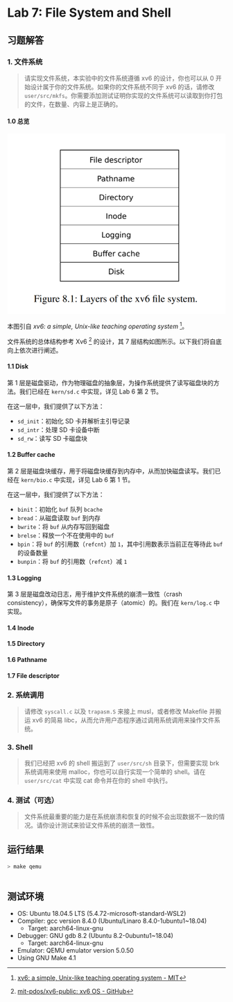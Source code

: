 # Lab 7: File System and Shell

## 习题解答

### 1. 文件系统

> 请实现文件系统，本实验中的文件系统遵循 xv6 的设计，你也可以从 0 开始设计属于你的文件系统。如果你的文件系统不同于 xv6 的话，请修改 `user/src/mkfs`。你需要添加测试证明你实现的文件系统可以读取到你打包的文件，在数量、内容上是正确的。

#### 1.0 总览

![Layers of the xv6 file system](./assets/file_system.png)

本图引自 *xv6: a simple, Unix-like teaching operating system* [^1]。

文件系统的总体结构参考 Xv6 [^2] 的设计，其 7 层结构如图所示。以下我们将自底向上依次进行阐述。

#### 1.1 Disk

第 1 层是磁盘驱动，作为物理磁盘的抽象层，为操作系统提供了读写磁盘块的方法。我们已经在 `kern/sd.c` 中实现，详见 Lab 6 第 2 节。

在这一层中，我们提供了以下方法：

- `sd_init`：初始化 SD 卡并解析主引导记录
- `sd_intr`：处理 SD 卡设备中断
- `sd_rw`：读写 SD 卡磁盘块

#### 1.2 Buffer cache

第 2 层是磁盘块缓存，用于将磁盘块缓存到内存中，从而加快磁盘读写。我们已经在 `kern/bio.c` 中实现，详见 Lab 6 第 1 节。

在这一层中，我们提供了以下方法：

- `binit`：初始化 `buf` 队列 `bcache`
- `bread`：从磁盘读取 `buf` 到内存
- `bwrite`：将 `buf` 从内存写回到磁盘
- `brelse`：释放一个不在使用中的 `buf`
- `bpin`：将 `buf` 的引用数（`refcnt`）加 `1`，其中引用数表示当前正在等待此 `buf` 的设备数量
- `bunpin`：将 `buf` 的引用数（`refcnt`）减 `1`

#### 1.3 Logging

第 3 层是磁盘改动日志，用于维护文件系统的崩溃一致性（crash consistency），确保写文件的事务是原子（atomic）的。我们在 `kern/log.c` 中实现。

#### 1.4 Inode

#### 1.5 Directory

#### 1.6 Pathname

#### 1.7 File descriptor

### 2. 系统调用

> 请修改 `syscall.c` 以及 `trapasm.S` 来接上 musl，或者修改 Makefile 并搬运 xv6 的简易 libc，从而允许用户态程序通过调用系统调用来操作文件系统。

### 3. Shell

> 我们已经把 xv6 的 shell 搬运到了 `user/src/sh` 目录下，但需要实现 brk 系统调用来使用 malloc，你也可以自行实现一个简单的 shell。请在 `user/src/cat` 中实现 cat 命令并在你的 shell 中执行。

### 4. 测试（可选）

> 文件系统最重要的能力是在系统崩溃和恢复的时候不会出现数据不一致的情况。请你设计测试来验证文件系统的崩溃一致性。

## 运行结果

```bash
> make qemu
```

```text
```

## 测试环境

- OS: Ubuntu 18.04.5 LTS (5.4.72-microsoft-standard-WSL2)
- Compiler: gcc version 8.4.0 (Ubuntu/Linaro 8.4.0-1ubuntu1~18.04)
  - Target: aarch64-linux-gnu
- Debugger: GNU gdb 8.2 (Ubuntu 8.2-0ubuntu1~18.04)
  - Target: aarch64-linux-gnu
- Emulator: QEMU emulator version 5.0.50
- Using GNU Make 4.1

[^1]: [xv6: a simple, Unix-like teaching operating system - MIT](https://pdos.csail.mit.edu/6.828/2020/xv6/book-riscv-rev1.pdf)  
[^2]: [mit-pdos/xv6-public: xv6 OS - GitHub](https://github.com/mit-pdos/xv6-public)  
[^3]: [mit-pdos/xv6-riscv: Xv6 for RISC-V - GitHub](https://github.com/mit-pdos/xv6-riscv)  
